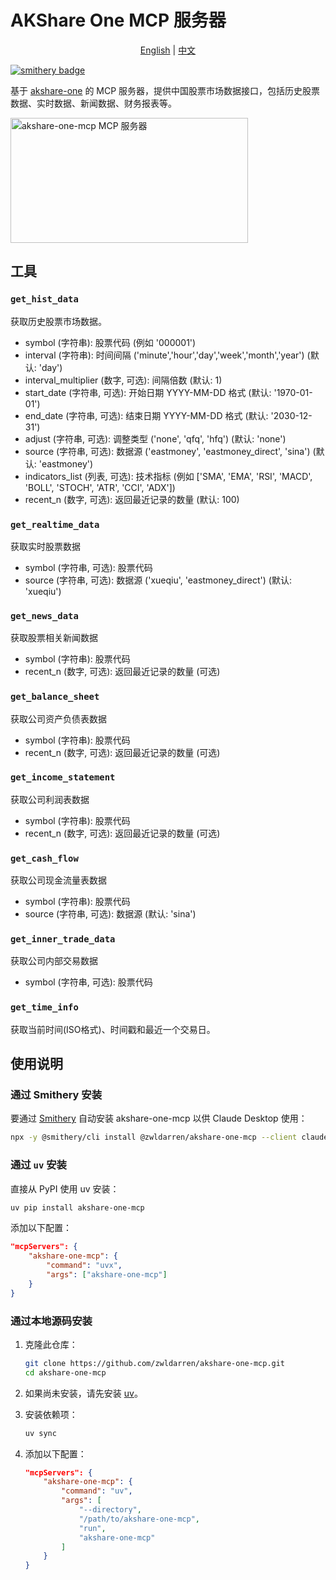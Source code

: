 # AKShare One MCP 服务器

<div align="center">
  <a href="README.md">English</a> |
  <a href="README_zh.md">中文</a>
</div>

[![smithery badge](https://smithery.ai/badge/@zwldarren/akshare-one-mcp)](https://smithery.ai/server/@zwldarren/akshare-one-mcp)

基于 [akshare-one](https://github.com/zwldarren/akshare-one) 的 MCP 服务器，提供中国股票市场数据接口，包括历史股票数据、实时数据、新闻数据、财务报表等。

<a href="https://glama.ai/mcp/servers/@zwldarren/akshare-one-mcp">
  <img width="380" height="200" src="https://glama.ai/mcp/servers/@zwldarren/akshare-one-mcp/badge" alt="akshare-one-mcp MCP 服务器" />
</a>

## 工具

### `get_hist_data`

获取历史股票市场数据。

- symbol (字符串): 股票代码 (例如 '000001')
- interval (字符串): 时间间隔 ('minute','hour','day','week','month','year') (默认: 'day')
- interval_multiplier (数字, 可选): 间隔倍数 (默认: 1)
- start_date (字符串, 可选): 开始日期 YYYY-MM-DD 格式 (默认: '1970-01-01')
- end_date (字符串, 可选): 结束日期 YYYY-MM-DD 格式 (默认: '2030-12-31')
- adjust (字符串, 可选): 调整类型 ('none', 'qfq', 'hfq') (默认: 'none')
- source (字符串, 可选): 数据源 ('eastmoney', 'eastmoney_direct', 'sina') (默认: 'eastmoney')
- indicators_list (列表, 可选): 技术指标 (例如 ['SMA', 'EMA', 'RSI', 'MACD', 'BOLL', 'STOCH', 'ATR', 'CCI', 'ADX'])
- recent_n (数字, 可选): 返回最近记录的数量 (默认: 100)

### `get_realtime_data`

获取实时股票数据

- symbol (字符串, 可选): 股票代码
- source (字符串, 可选): 数据源 ('xueqiu', 'eastmoney_direct') (默认: 'xueqiu')

### `get_news_data`

获取股票相关新闻数据

- symbol (字符串): 股票代码
- recent_n (数字, 可选): 返回最近记录的数量 (可选)

### `get_balance_sheet`

获取公司资产负债表数据

- symbol (字符串): 股票代码
- recent_n (数字, 可选): 返回最近记录的数量 (可选)

### `get_income_statement`

获取公司利润表数据

- symbol (字符串): 股票代码
- recent_n (数字, 可选): 返回最近记录的数量 (可选)

### `get_cash_flow`

获取公司现金流量表数据

- symbol (字符串): 股票代码
- source (字符串, 可选): 数据源 (默认: 'sina')

### `get_inner_trade_data`

获取公司内部交易数据

- symbol (字符串, 可选): 股票代码

### `get_time_info`

获取当前时间(ISO格式)、时间戳和最近一个交易日。

## 使用说明

### 通过 Smithery 安装

要通过 [Smithery](https://smithery.ai/server/@zwldarren/akshare-one-mcp) 自动安装 akshare-one-mcp 以供 Claude Desktop 使用：

```bash
npx -y @smithery/cli install @zwldarren/akshare-one-mcp --client claude
```

### 通过 `uv` 安装

直接从 PyPI 使用 uv 安装：

```bash
uv pip install akshare-one-mcp
```

添加以下配置：

```json
"mcpServers": {
    "akshare-one-mcp": {
        "command": "uvx",
        "args": ["akshare-one-mcp"]
    }
}
```

### 通过本地源码安装

1. 克隆此仓库：

    ```bash
    git clone https://github.com/zwldarren/akshare-one-mcp.git
    cd akshare-one-mcp
    ```

2. 如果尚未安装，请先安装 [uv](<https://docs.astral.sh/uv/getting-started/installation/>)。

3. 安装依赖项：

    ```bash
    uv sync
    ```

4. 添加以下配置：

    ```json
    "mcpServers": {
        "akshare-one-mcp": {
            "command": "uv",
            "args": [
                "--directory",
                "/path/to/akshare-one-mcp",
                "run",
                "akshare-one-mcp"
            ]
        }
    }
    ```
